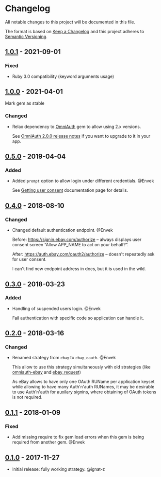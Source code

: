 # Changelog
All notable changes to this project will be documented in this file.

The format is based on [Keep a Changelog](http://keepachangelog.com/en/1.0.0/)
and this project adheres to [Semantic Versioning](http://semver.org/spec/v2.0.0.html).

## [1.0.1] - 2021-09-01

### Fixed

 - Ruby 3.0 compatibility (keyword arguments usage)

## [1.0.0] - 2021-04-01

Mark gem as stable

### Changed

 - Relax dependency to [OmniAuth](https://rubygems.org/gems/omniauth) gem to allow using 2.x versions.

   See [OmniAuth 2.0.0 release notes](https://github.com/omniauth/omniauth/releases/tag/v2.0.0) if you want to upgrade to it in your app.

## [0.5.0] - 2019-04-04

### Added

 - Added `prompt` option to allow login under different credentials. @Envek

   See [Getting user consent](https://developer.ebay.com/api-docs/static/oauth-consent-request.html) documentation page for details.

## [0.4.0] - 2018-08-10

### Changed

 - Changed default authentication endpoint. @Envek

   Before: https://signin.ebay.com/authorize – always displays user consent screen “Allow APP_NAME to act on your behalf?”.

   After:  https://auth.ebay.com/oauth2/authorize – doesn't repeatedly ask for user consent.

   I can't find new endpoint address in docs, but it is used in the wild.

## [0.3.0] - 2018-03-23

### Added

 - Handling of suspended users login. @Envek

   Fail authentication with specific code so application can handle it.

## [0.2.0] - 2018-03-16

### Changed

 - Renamed strategy from `ebay` to `ebay_oauth`. @Envek

   This allow to use this strategy simultaneously with old strategies (like [omniauth-ebay](https://github.com/TheGiftsProject/omniauth-ebay) and [ebay_request](https://github.com/gzigzigzeo/ebay_request#omniauth-strategy))

   As eBay allows to have only one OAuth RUName per application keyset while allowing to have many Auth'n'auth RUNames, it may be desirable to use Auth'n'auth for auxilary signins, where obtaining of OAuth tokens is not required.

## [0.1.1] - 2018-01-09

### Fixed

 -  Add missing require to fix gem load errors when this gem is being required from another gem. @Envek


## [0.1.0] - 2017-11-27

 - Initial release: fully working strategy. @ignat-z


[1.0.1]: https://github.com/evilmartians/omniauth-ebay-oauth/compare/v1.0.0...v1.0.1
[1.0.0]: https://github.com/evilmartians/omniauth-ebay-oauth/compare/v0.5.0...v1.0.0
[0.5.0]: https://github.com/evilmartians/omniauth-ebay-oauth/compare/v0.4.0...v0.5.0
[0.4.0]: https://github.com/evilmartians/omniauth-ebay-oauth/compare/v0.3.0...v0.4.0
[0.3.0]: https://github.com/evilmartians/omniauth-ebay-oauth/compare/v0.2.0...v0.3.0
[0.2.0]: https://github.com/evilmartians/omniauth-ebay-oauth/compare/v0.1.1...v0.2.0
[0.1.1]: https://github.com/evilmartians/omniauth-ebay-oauth/compare/v0.1.0...v0.1.1
[0.1.0]: https://github.com/evilmartians/omniauth-ebay-oauth/compare/5213dada5fec8df5da551daf763b6acc84ec7330...v0.1.0
